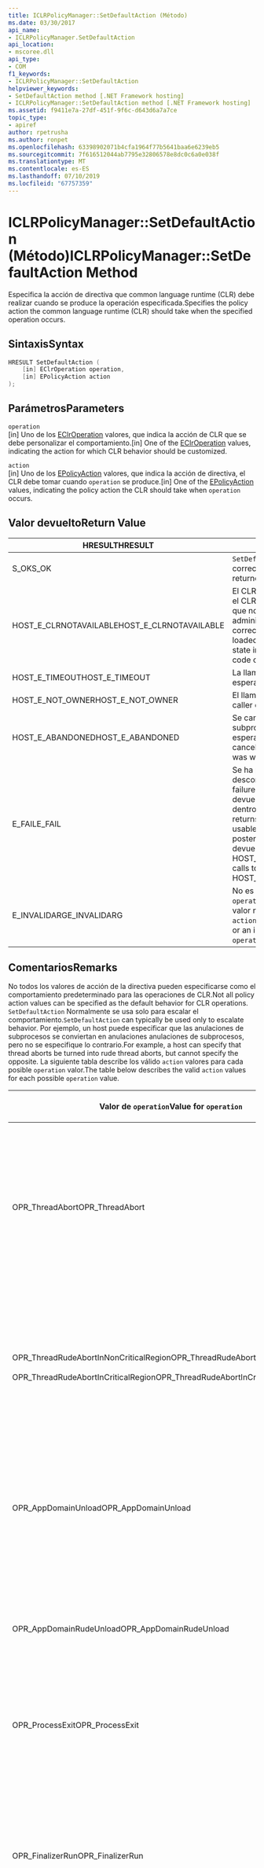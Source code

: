 ```yaml
---
title: ICLRPolicyManager::SetDefaultAction (Método)
ms.date: 03/30/2017
api_name:
- ICLRPolicyManager.SetDefaultAction
api_location:
- mscoree.dll
api_type:
- COM
f1_keywords:
- ICLRPolicyManager::SetDefaultAction
helpviewer_keywords:
- SetDefaultAction method [.NET Framework hosting]
- ICLRPolicyManager::SetDefaultAction method [.NET Framework hosting]
ms.assetid: f9411e7a-27df-451f-9f6c-d643d6a7a7ce
topic_type:
- apiref
author: rpetrusha
ms.author: ronpet
ms.openlocfilehash: 63398902071b4cfa1964f77b5641baa6e6239eb5
ms.sourcegitcommit: 7f616512044ab7795e32806578e8dc0c6a0e038f
ms.translationtype: MT
ms.contentlocale: es-ES
ms.lasthandoff: 07/10/2019
ms.locfileid: "67757359"
---
```

# <a name="iclrpolicymanagersetdefaultaction-method"></a><span data-ttu-id="aeb57-102">ICLRPolicyManager::SetDefaultAction (Método)</span><span class="sxs-lookup"><span data-stu-id="aeb57-102">ICLRPolicyManager::SetDefaultAction Method</span></span>
<span data-ttu-id="aeb57-103">Especifica la acción de directiva que common language runtime (CLR) debe realizar cuando se produce la operación especificada.</span><span class="sxs-lookup"><span data-stu-id="aeb57-103">Specifies the policy action the common language runtime (CLR) should take when the specified operation occurs.</span></span>  
  
## <a name="syntax"></a><span data-ttu-id="aeb57-104">Sintaxis</span><span class="sxs-lookup"><span data-stu-id="aeb57-104">Syntax</span></span>  
  
```cpp  
HRESULT SetDefaultAction (  
    [in] EClrOperation operation,  
    [in] EPolicyAction action  
);  
```  
  
## <a name="parameters"></a><span data-ttu-id="aeb57-105">Parámetros</span><span class="sxs-lookup"><span data-stu-id="aeb57-105">Parameters</span></span>  
 `operation`  
 <span data-ttu-id="aeb57-106">[in] Uno de los [EClrOperation](../../../../docs/framework/unmanaged-api/hosting/eclroperation-enumeration.md) valores, que indica la acción de CLR que se debe personalizar el comportamiento.</span><span class="sxs-lookup"><span data-stu-id="aeb57-106">[in] One of the [EClrOperation](../../../../docs/framework/unmanaged-api/hosting/eclroperation-enumeration.md) values, indicating the action for which CLR behavior should be customized.</span></span>  
  
 `action`  
 <span data-ttu-id="aeb57-107">[in] Uno de los [EPolicyAction](../../../../docs/framework/unmanaged-api/hosting/epolicyaction-enumeration.md) valores, que indica la acción de directiva, el CLR debe tomar cuando `operation` se produce.</span><span class="sxs-lookup"><span data-stu-id="aeb57-107">[in] One of the [EPolicyAction](../../../../docs/framework/unmanaged-api/hosting/epolicyaction-enumeration.md) values, indicating the policy action the CLR should take when `operation` occurs.</span></span>  
  
## <a name="return-value"></a><span data-ttu-id="aeb57-108">Valor devuelto</span><span class="sxs-lookup"><span data-stu-id="aeb57-108">Return Value</span></span>  
  
|<span data-ttu-id="aeb57-109">HRESULT</span><span class="sxs-lookup"><span data-stu-id="aeb57-109">HRESULT</span></span>|<span data-ttu-id="aeb57-110">DESCRIPCIÓN</span><span class="sxs-lookup"><span data-stu-id="aeb57-110">Description</span></span>|  
|-------------|-----------------|  
|<span data-ttu-id="aeb57-111">S_OK</span><span class="sxs-lookup"><span data-stu-id="aeb57-111">S_OK</span></span>|<span data-ttu-id="aeb57-112">`SetDefaultAction` se devolvió correctamente.</span><span class="sxs-lookup"><span data-stu-id="aeb57-112">`SetDefaultAction` returned successfully.</span></span>|  
|<span data-ttu-id="aeb57-113">HOST_E_CLRNOTAVAILABLE</span><span class="sxs-lookup"><span data-stu-id="aeb57-113">HOST_E_CLRNOTAVAILABLE</span></span>|<span data-ttu-id="aeb57-114">El CLR no se ha cargado en un proceso o el CLR se encuentra en un estado en el que no se puede ejecutar código administrado o procesar la llamada correctamente.</span><span class="sxs-lookup"><span data-stu-id="aeb57-114">The CLR has not been loaded into a process, or the CLR is in a state in which it cannot run managed code or process the call successfully.</span></span>|  
|<span data-ttu-id="aeb57-115">HOST_E_TIMEOUT</span><span class="sxs-lookup"><span data-stu-id="aeb57-115">HOST_E_TIMEOUT</span></span>|<span data-ttu-id="aeb57-116">La llamada ha agotado el tiempo de espera.</span><span class="sxs-lookup"><span data-stu-id="aeb57-116">The call timed out.</span></span>|  
|<span data-ttu-id="aeb57-117">HOST_E_NOT_OWNER</span><span class="sxs-lookup"><span data-stu-id="aeb57-117">HOST_E_NOT_OWNER</span></span>|<span data-ttu-id="aeb57-118">El llamador no posee el bloqueo.</span><span class="sxs-lookup"><span data-stu-id="aeb57-118">The caller does not own the lock.</span></span>|  
|<span data-ttu-id="aeb57-119">HOST_E_ABANDONED</span><span class="sxs-lookup"><span data-stu-id="aeb57-119">HOST_E_ABANDONED</span></span>|<span data-ttu-id="aeb57-120">Se canceló un evento mientras un subproceso bloqueado o fibra estaba esperando en ella.</span><span class="sxs-lookup"><span data-stu-id="aeb57-120">An event was canceled while a blocked thread or fiber was waiting on it.</span></span>|  
|<span data-ttu-id="aeb57-121">E_FAIL</span><span class="sxs-lookup"><span data-stu-id="aeb57-121">E_FAIL</span></span>|<span data-ttu-id="aeb57-122">Se ha producido un error irrecuperable desconocido.</span><span class="sxs-lookup"><span data-stu-id="aeb57-122">An unknown catastrophic failure occurred.</span></span> <span data-ttu-id="aeb57-123">Después de un método devuelve E_FAIL, CLR ya no es utilizable dentro del proceso.</span><span class="sxs-lookup"><span data-stu-id="aeb57-123">After a method returns E_FAIL, the CLR is no longer usable within the process.</span></span> <span data-ttu-id="aeb57-124">Las llamadas posteriores a métodos de hospedaje devuelven HOST_E_CLRNOTAVAILABLE.</span><span class="sxs-lookup"><span data-stu-id="aeb57-124">Subsequent calls to hosting methods return HOST_E_CLRNOTAVAILABLE.</span></span>|  
|<span data-ttu-id="aeb57-125">E_INVALIDARG</span><span class="sxs-lookup"><span data-stu-id="aeb57-125">E_INVALIDARG</span></span>|<span data-ttu-id="aeb57-126">No es válido `action` se especificó para el `operation`, o se ha proporcionado un valor no válido para `operation`.</span><span class="sxs-lookup"><span data-stu-id="aeb57-126">An invalid `action` was specified for the `operation`, or an invalid value was supplied for `operation`.</span></span>|  
  
## <a name="remarks"></a><span data-ttu-id="aeb57-127">Comentarios</span><span class="sxs-lookup"><span data-stu-id="aeb57-127">Remarks</span></span>  
 <span data-ttu-id="aeb57-128">No todos los valores de acción de la directiva pueden especificarse como el comportamiento predeterminado para las operaciones de CLR.</span><span class="sxs-lookup"><span data-stu-id="aeb57-128">Not all policy action values can be specified as the default behavior for CLR operations.</span></span> <span data-ttu-id="aeb57-129">`SetDefaultAction` Normalmente se usa solo para escalar el comportamiento.</span><span class="sxs-lookup"><span data-stu-id="aeb57-129">`SetDefaultAction` can typically be used only to escalate behavior.</span></span> <span data-ttu-id="aeb57-130">Por ejemplo, un host puede especificar que las anulaciones de subprocesos se conviertan en anulaciones anulaciones de subprocesos, pero no se especifique lo contrario.</span><span class="sxs-lookup"><span data-stu-id="aeb57-130">For example, a host can specify that thread aborts be turned into rude thread aborts, but cannot specify the opposite.</span></span> <span data-ttu-id="aeb57-131">La siguiente tabla describe los válido `action` valores para cada posible `operation` valor.</span><span class="sxs-lookup"><span data-stu-id="aeb57-131">The table below describes the valid `action` values for each possible `operation` value.</span></span>  
  
|<span data-ttu-id="aeb57-132">Valor de `operation`</span><span class="sxs-lookup"><span data-stu-id="aeb57-132">Value for `operation`</span></span>|<span data-ttu-id="aeb57-133">Valores válidos para `action`</span><span class="sxs-lookup"><span data-stu-id="aeb57-133">Valid values for `action`</span></span>|  
|---------------------------|-------------------------------|  
|<span data-ttu-id="aeb57-134">OPR_ThreadAbort</span><span class="sxs-lookup"><span data-stu-id="aeb57-134">OPR_ThreadAbort</span></span>|<span data-ttu-id="aeb57-135">-   eAbortThread</span><span class="sxs-lookup"><span data-stu-id="aeb57-135">-   eAbortThread</span></span><br /><span data-ttu-id="aeb57-136">-   eRudeAbortThread</span><span class="sxs-lookup"><span data-stu-id="aeb57-136">-   eRudeAbortThread</span></span><br /><span data-ttu-id="aeb57-137">-   eUnloadAppDomain</span><span class="sxs-lookup"><span data-stu-id="aeb57-137">-   eUnloadAppDomain</span></span><br /><span data-ttu-id="aeb57-138">-   eRudeUnloadAppDomain</span><span class="sxs-lookup"><span data-stu-id="aeb57-138">-   eRudeUnloadAppDomain</span></span><br /><span data-ttu-id="aeb57-139">-   eExitProcess</span><span class="sxs-lookup"><span data-stu-id="aeb57-139">-   eExitProcess</span></span><br /><span data-ttu-id="aeb57-140">-   eFastExitProcess</span><span class="sxs-lookup"><span data-stu-id="aeb57-140">-   eFastExitProcess</span></span><br /><span data-ttu-id="aeb57-141">-   eRudeExitProcess</span><span class="sxs-lookup"><span data-stu-id="aeb57-141">-   eRudeExitProcess</span></span><br /><span data-ttu-id="aeb57-142">-   eDisableRuntime</span><span class="sxs-lookup"><span data-stu-id="aeb57-142">-   eDisableRuntime</span></span>|  
|<span data-ttu-id="aeb57-143">OPR_ThreadRudeAbortInNonCriticalRegion</span><span class="sxs-lookup"><span data-stu-id="aeb57-143">OPR_ThreadRudeAbortInNonCriticalRegion</span></span><br /><br /> <span data-ttu-id="aeb57-144">OPR_ThreadRudeAbortInCriticalRegion</span><span class="sxs-lookup"><span data-stu-id="aeb57-144">OPR_ThreadRudeAbortInCriticalRegion</span></span>|<span data-ttu-id="aeb57-145">-   eRudeAbortThread</span><span class="sxs-lookup"><span data-stu-id="aeb57-145">-   eRudeAbortThread</span></span><br /><span data-ttu-id="aeb57-146">-   eUnloadAppDomain</span><span class="sxs-lookup"><span data-stu-id="aeb57-146">-   eUnloadAppDomain</span></span><br /><span data-ttu-id="aeb57-147">-   eRudeUnloadAppDomain</span><span class="sxs-lookup"><span data-stu-id="aeb57-147">-   eRudeUnloadAppDomain</span></span><br /><span data-ttu-id="aeb57-148">-   eExitProcess</span><span class="sxs-lookup"><span data-stu-id="aeb57-148">-   eExitProcess</span></span><br /><span data-ttu-id="aeb57-149">-   eFastExitProcess</span><span class="sxs-lookup"><span data-stu-id="aeb57-149">-   eFastExitProcess</span></span><br /><span data-ttu-id="aeb57-150">-   eRudeExitProcess</span><span class="sxs-lookup"><span data-stu-id="aeb57-150">-   eRudeExitProcess</span></span><br /><span data-ttu-id="aeb57-151">-   eDisableRuntime</span><span class="sxs-lookup"><span data-stu-id="aeb57-151">-   eDisableRuntime</span></span>|  
|<span data-ttu-id="aeb57-152">OPR_AppDomainUnload</span><span class="sxs-lookup"><span data-stu-id="aeb57-152">OPR_AppDomainUnload</span></span>|<span data-ttu-id="aeb57-153">-   eUnloadAppDomain</span><span class="sxs-lookup"><span data-stu-id="aeb57-153">-   eUnloadAppDomain</span></span><br /><span data-ttu-id="aeb57-154">-   eRudeUnloadAppDomain</span><span class="sxs-lookup"><span data-stu-id="aeb57-154">-   eRudeUnloadAppDomain</span></span><br /><span data-ttu-id="aeb57-155">-   eExitProcess</span><span class="sxs-lookup"><span data-stu-id="aeb57-155">-   eExitProcess</span></span><br /><span data-ttu-id="aeb57-156">-   eFastExitProcess</span><span class="sxs-lookup"><span data-stu-id="aeb57-156">-   eFastExitProcess</span></span><br /><span data-ttu-id="aeb57-157">-   eRudeExitProcess</span><span class="sxs-lookup"><span data-stu-id="aeb57-157">-   eRudeExitProcess</span></span><br /><span data-ttu-id="aeb57-158">-   eDisableRuntime</span><span class="sxs-lookup"><span data-stu-id="aeb57-158">-   eDisableRuntime</span></span>|  
|<span data-ttu-id="aeb57-159">OPR_AppDomainRudeUnload</span><span class="sxs-lookup"><span data-stu-id="aeb57-159">OPR_AppDomainRudeUnload</span></span>|<span data-ttu-id="aeb57-160">-   eRudeUnloadAppDomain</span><span class="sxs-lookup"><span data-stu-id="aeb57-160">-   eRudeUnloadAppDomain</span></span><br /><span data-ttu-id="aeb57-161">-   eExitProcess</span><span class="sxs-lookup"><span data-stu-id="aeb57-161">-   eExitProcess</span></span><br /><span data-ttu-id="aeb57-162">-   eFastExitProcess</span><span class="sxs-lookup"><span data-stu-id="aeb57-162">-   eFastExitProcess</span></span><br /><span data-ttu-id="aeb57-163">-   eRudeExitProcess</span><span class="sxs-lookup"><span data-stu-id="aeb57-163">-   eRudeExitProcess</span></span><br /><span data-ttu-id="aeb57-164">-   eDisableRuntime</span><span class="sxs-lookup"><span data-stu-id="aeb57-164">-   eDisableRuntime</span></span>|  
|<span data-ttu-id="aeb57-165">OPR_ProcessExit</span><span class="sxs-lookup"><span data-stu-id="aeb57-165">OPR_ProcessExit</span></span>|<span data-ttu-id="aeb57-166">-   eExitProcess</span><span class="sxs-lookup"><span data-stu-id="aeb57-166">-   eExitProcess</span></span><br /><span data-ttu-id="aeb57-167">-   eFastExitProcess</span><span class="sxs-lookup"><span data-stu-id="aeb57-167">-   eFastExitProcess</span></span><br /><span data-ttu-id="aeb57-168">-   eRudeExitProcess</span><span class="sxs-lookup"><span data-stu-id="aeb57-168">-   eRudeExitProcess</span></span><br /><span data-ttu-id="aeb57-169">-   eDisableRuntime</span><span class="sxs-lookup"><span data-stu-id="aeb57-169">-   eDisableRuntime</span></span>|  
|<span data-ttu-id="aeb57-170">OPR_FinalizerRun</span><span class="sxs-lookup"><span data-stu-id="aeb57-170">OPR_FinalizerRun</span></span>|<span data-ttu-id="aeb57-171">-   eNoAction</span><span class="sxs-lookup"><span data-stu-id="aeb57-171">-   eNoAction</span></span><br /><span data-ttu-id="aeb57-172">-   eAbortThread</span><span class="sxs-lookup"><span data-stu-id="aeb57-172">-   eAbortThread</span></span><br /><span data-ttu-id="aeb57-173">-   eRudeAbortThread</span><span class="sxs-lookup"><span data-stu-id="aeb57-173">-   eRudeAbortThread</span></span><br /><span data-ttu-id="aeb57-174">-   eUnloadAppDomain</span><span class="sxs-lookup"><span data-stu-id="aeb57-174">-   eUnloadAppDomain</span></span><br /><span data-ttu-id="aeb57-175">-   eRudeUnloadAppDomain</span><span class="sxs-lookup"><span data-stu-id="aeb57-175">-   eRudeUnloadAppDomain</span></span><br /><span data-ttu-id="aeb57-176">-   eExitProcess</span><span class="sxs-lookup"><span data-stu-id="aeb57-176">-   eExitProcess</span></span><br /><span data-ttu-id="aeb57-177">-   eFastExitProcess</span><span class="sxs-lookup"><span data-stu-id="aeb57-177">-   eFastExitProcess</span></span><br /><span data-ttu-id="aeb57-178">-   eRudeExitProcess</span><span class="sxs-lookup"><span data-stu-id="aeb57-178">-   eRudeExitProcess</span></span><br /><span data-ttu-id="aeb57-179">-   eDisableRuntime</span><span class="sxs-lookup"><span data-stu-id="aeb57-179">-   eDisableRuntime</span></span>|  
  
## <a name="requirements"></a><span data-ttu-id="aeb57-180">Requisitos</span><span class="sxs-lookup"><span data-stu-id="aeb57-180">Requirements</span></span>  
 <span data-ttu-id="aeb57-181">**Plataformas:** Consulte [Requisitos del sistema](../../../../docs/framework/get-started/system-requirements.md).</span><span class="sxs-lookup"><span data-stu-id="aeb57-181">**Platforms:** See [System Requirements](../../../../docs/framework/get-started/system-requirements.md).</span></span>  
  
 <span data-ttu-id="aeb57-182">**Encabezado**: MSCorEE.h</span><span class="sxs-lookup"><span data-stu-id="aeb57-182">**Header:** MSCorEE.h</span></span>  
  
 <span data-ttu-id="aeb57-183">**Biblioteca:** Incluye como recurso en MSCorEE.dll</span><span class="sxs-lookup"><span data-stu-id="aeb57-183">**Library:** Included as a resource in MSCorEE.dll</span></span>  
  
 <span data-ttu-id="aeb57-184">**Versiones de .NET Framework:** [!INCLUDE[net_current_v20plus](../../../../includes/net-current-v20plus-md.md)]</span><span class="sxs-lookup"><span data-stu-id="aeb57-184">**.NET Framework Versions:** [!INCLUDE[net_current_v20plus](../../../../includes/net-current-v20plus-md.md)]</span></span>  
  
## <a name="see-also"></a><span data-ttu-id="aeb57-185">Vea también</span><span class="sxs-lookup"><span data-stu-id="aeb57-185">See also</span></span>

- [<span data-ttu-id="aeb57-186">EClrOperation (enumeración)</span><span class="sxs-lookup"><span data-stu-id="aeb57-186">EClrOperation Enumeration</span></span>](../../../../docs/framework/unmanaged-api/hosting/eclroperation-enumeration.md)
- [<span data-ttu-id="aeb57-187">EPolicyAction (enumeración)</span><span class="sxs-lookup"><span data-stu-id="aeb57-187">EPolicyAction Enumeration</span></span>](../../../../docs/framework/unmanaged-api/hosting/epolicyaction-enumeration.md)
- [<span data-ttu-id="aeb57-188">ICLRPolicyManager (interfaz)</span><span class="sxs-lookup"><span data-stu-id="aeb57-188">ICLRPolicyManager Interface</span></span>](../../../../docs/framework/unmanaged-api/hosting/iclrpolicymanager-interface.md)
